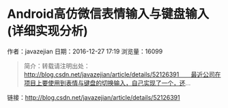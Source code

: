 # Android高仿微信表情输入与键盘输入(详细实现分析)
作者：javazejian
日期：2016-12-27 17:19
浏览量：16099
> 简介：转载请注明出处： 
http://blog.csdn.net/javazejian/article/details/52126391  最近公司在项目上要使用到表情与键盘的切换输入，自己实现了一个，还...

 链接：http://blog.csdn.net/javazejian/article/details/52126391
